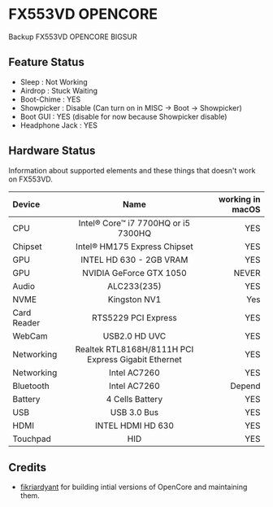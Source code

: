 # FX553VD OPENCORE
Backup FX553VD OPENCORE BIGSUR

## Feature Status
- Sleep : Not Working<br />
- Airdrop : Stuck Waiting<br />
- Boot-Chime : YES<br />
- Showpicker : Disable (Can turn on in MISC -> Boot -> Showpicker)<br />
- Boot GUI : YES (disable for now because Showpicker disable)<br />
- Headphone Jack : YES<br />


## Hardware Status

Information about supported elements and these things that doesn't work on FX553VD.

| Device        |                        Name                         | working in macOS |
| :------------ | :-------------------------------------------------: | ---------------: |
| CPU           |         Intel® Core™ i7 7700HQ or i5 7300HQ         |              YES |
| Chipset       |            Intel® HM175 Express Chipset             |              YES |
| GPU           |               INTEL HD 630 - 2GB VRAM               |              YES |
| GPU           |               NVIDIA GeForce GTX 1050               |            NEVER |
| Audio         |                     ALC233(235)                     |              YES |
| NVME          |                    Kingston NV1                     |              Yes |
| Card Reader   |                 RTS5229 PCI Express                 |              YES |
| WebCam        |                    USB2.0 HD UVC                    |              YES |
| Networking    | Realtek RTL8168H/8111H PCI Express Gigabit Ethernet |              YES |
| Networking    |                    Intel AC7260                     |              YES |
| Bluetooth     |                    Intel AC7260                     |           Depend |
| Battery       |                   4 Cells Battery                   |              YES |
| USB           |                     USB 3.0 Bus                     |              YES |
| HDMI          |                  INTEL HDMI HD 630                  |              YES |
| Touchpad      |                        HID                          |              YES |

## Credits

- [fikriardyant](https://github.com/fikriardyant) for building intial versions of OpenCore and maintaining them.
